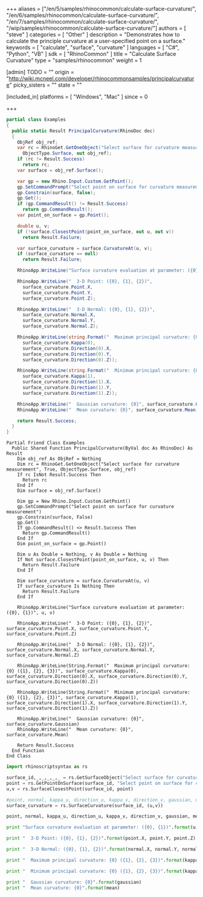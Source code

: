 +++
aliases = ["/en/5/samples/rhinocommon/calculate-surface-curvature/", "/en/6/samples/rhinocommon/calculate-surface-curvature/", "/en/7/samples/rhinocommon/calculate-surface-curvature/", "/wip/samples/rhinocommon/calculate-surface-curvature/"]
authors = [ "steve" ]
categories = [ "Other" ]
description = "Demonstrates how to calculate the principle curvature at a user-specified point on a surface."
keywords = [ "calculate", "surface", "curvature" ]
languages = [ "C#", "Python", "VB" ]
sdk = [ "RhinoCommon" ]
title = "Calculate Surface Curvature"
type = "samples/rhinocommon"
weight = 1

[admin]
TODO = ""
origin = "http://wiki.mcneel.com/developer/rhinocommonsamples/principalcurvature"
picky_sisters = ""
state = ""

[included_in]
platforms = [ "Windows", "Mac" ]
since = 0

+++

<div class="codetab-content" id="cs">

```cs
partial class Examples
{
  public static Result PrincipalCurvature(RhinoDoc doc)
  {
    ObjRef obj_ref;
    var rc = RhinoGet.GetOneObject("Select surface for curvature measurement", true,
      ObjectType.Surface, out obj_ref);
    if (rc != Result.Success)
      return rc;
    var surface = obj_ref.Surface();

    var gp = new Rhino.Input.Custom.GetPoint();
    gp.SetCommandPrompt("Select point on surface for curvature measurement");
    gp.Constrain(surface, false);
    gp.Get();
    if (gp.CommandResult() != Result.Success)
      return gp.CommandResult();
    var point_on_surface = gp.Point();

    double u, v;
    if (!surface.ClosestPoint(point_on_surface, out u, out v))
      return Result.Failure;

    var surface_curvature = surface.CurvatureAt(u, v);
    if (surface_curvature == null)
      return Result.Failure;

    RhinoApp.WriteLine("Surface curvature evaluation at parameter: ({0}, {1})", u, v);

    RhinoApp.WriteLine("  3-D Point: ({0}, {1}, {2})",
      surface_curvature.Point.X,
      surface_curvature.Point.Y,
      surface_curvature.Point.Z);

    RhinoApp.WriteLine("  3-D Normal: ({0}, {1}, {2})",
      surface_curvature.Normal.X,
      surface_curvature.Normal.Y,
      surface_curvature.Normal.Z);

    RhinoApp.WriteLine(string.Format("  Maximum principal curvature: {0} ({1}, {2}, {3})",
      surface_curvature.Kappa(0),
      surface_curvature.Direction(0).X,
      surface_curvature.Direction(0).Y,
      surface_curvature.Direction(0).Z));

    RhinoApp.WriteLine(string.Format("  Minimum principal curvature: {0} ({1}, {2}, {3})",
      surface_curvature.Kappa(1),
      surface_curvature.Direction(1).X,
      surface_curvature.Direction(1).Y,
      surface_curvature.Direction(1).Z));

    RhinoApp.WriteLine("  Gaussian curvature: {0}", surface_curvature.Gaussian);
    RhinoApp.WriteLine("  Mean curvature: {0}", surface_curvature.Mean);

    return Result.Success;
  }
}
```

</div>


<div class="codetab-content" id="vb">

```vbnet
Partial Friend Class Examples
  Public Shared Function PrincipalCurvature(ByVal doc As RhinoDoc) As Result
	Dim obj_ref As ObjRef = Nothing
	Dim rc = RhinoGet.GetOneObject("Select surface for curvature measurement", True, ObjectType.Surface, obj_ref)
	If rc IsNot Result.Success Then
	  Return rc
	End If
	Dim surface = obj_ref.Surface()

	Dim gp = New Rhino.Input.Custom.GetPoint()
	gp.SetCommandPrompt("Select point on surface for curvature measurement")
	gp.Constrain(surface, False)
	gp.Get()
	If gp.CommandResult() <> Result.Success Then
	  Return gp.CommandResult()
	End If
	Dim point_on_surface = gp.Point()

	Dim u As Double = Nothing, v As Double = Nothing
	If Not surface.ClosestPoint(point_on_surface, u, v) Then
	  Return Result.Failure
	End If

	Dim surface_curvature = surface.CurvatureAt(u, v)
	If surface_curvature Is Nothing Then
	  Return Result.Failure
	End If

	RhinoApp.WriteLine("Surface curvature evaluation at parameter: ({0}, {1})", u, v)

	RhinoApp.WriteLine("  3-D Point: ({0}, {1}, {2})", surface_curvature.Point.X, surface_curvature.Point.Y, surface_curvature.Point.Z)

	RhinoApp.WriteLine("  3-D Normal: ({0}, {1}, {2})", surface_curvature.Normal.X, surface_curvature.Normal.Y, surface_curvature.Normal.Z)

	RhinoApp.WriteLine(String.Format("  Maximum principal curvature: {0} ({1}, {2}, {3})", surface_curvature.Kappa(0), surface_curvature.Direction(0).X, surface_curvature.Direction(0).Y, surface_curvature.Direction(0).Z))

	RhinoApp.WriteLine(String.Format("  Minimum principal curvature: {0} ({1}, {2}, {3})", surface_curvature.Kappa(1), surface_curvature.Direction(1).X, surface_curvature.Direction(1).Y, surface_curvature.Direction(1).Z))

	RhinoApp.WriteLine("  Gaussian curvature: {0}", surface_curvature.Gaussian)
	RhinoApp.WriteLine("  Mean curvature: {0}", surface_curvature.Mean)

	Return Result.Success
  End Function
End Class
```

</div>


<div class="codetab-content" id="py">

```python
import rhinoscriptsyntax as rs

surface_id,_,_,_,_,_ = rs.GetSurfaceObject("Select surface for curvature measurement")
point = rs.GetPointOnSurface(surface_id, "Select point on surface for curvature measurement")
u,v = rs.SurfaceClosestPoint(surface_id, point)

#point, normal, kappa_u, direction_u, kappa_v, direction_v, gaussian, mean =
surface_curvature = rs.SurfaceCurvature(surface_id, (u,v))

point, normal, kappa_u, direction_u, kappa_v, direction_v, gaussian, mean = surface_curvature

print "Surface curvature evaluation at parameter: ({0}, {1})".format(u,v)

print "  3-D Point: ({0}, {1}, {2})".format(point.X, point.Y, point.Z)

print "  3-D Normal: ({0}, {1}, {2})".format(normal.X, normal.Y, normal.Z)

print "  Maximum principal curvature: {0} ({1}, {2}, {3})".format(kappa_u, direction_u.X, direction_u.Y, direction_u.Z)

print "  Minimum principal curvature: {0} ({1}, {2}, {3})".format(kappa_v, direction_v.X, direction_v.Y, direction_v.Z)

print "  Gaussian curvature: {0}".format(gaussian)
print "  Mean curvature: {0}".format(mean)
```

</div>
